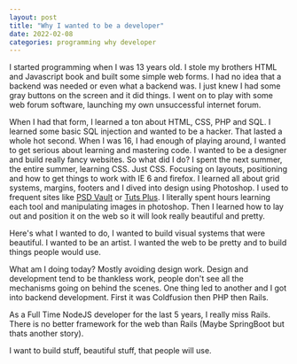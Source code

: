 ```yaml
---
layout: post
title: "Why I wanted to be a developer"
date: 2022-02-08
categories: programming why developer
--- 
```


I started programming when I was 13 years old. I stole my brothers HTML and Javascript book and built some simple web forms. I had no idea that a backend was needed or even what a backend was. I just knew I had some gray buttons on the screen and it did things. I went on to play with some web forum software, launching my own unsuccessful internet forum. 

When I had that form, I learned a ton about HTML, CSS, PHP and SQL. I learned some basic SQL injection and wanted to be a hacker. That lasted a whole hot second. When I was 16, I had enough of playing around, I wanted to get serious about learning and mastering code. I wanted to be a designer and build really fancy websites. So what did I do? I spent the next summer, the entire summer, learning CSS. Just CSS. Focusing on layouts, positioning and how to get things to work with IE 6 and firefox. I learned all about grid systems, margins, footers and I dived into design using Photoshop. I used to frequent sites like <a href="https://www.psdvault.com/" target="_blank">PSD Vault</a> or <a href="https://design.tutsplus.com/" target="_blank">Tuts Plus</a>. I literally spent hours learning each tool and manipulating images in photoshop. Then I learned how to lay out and position it on the web so it will look really beautiful and pretty. 

Here's what I wanted to do, I wanted to build visual systems that were beautiful. I wanted to be an artist. I wanted the web to be pretty and to build things people would use. 

What am I doing today? Mostly avoiding design work. Design and development tend to be thankless work, people don't see all the mechanisms going on behind the scenes. One thing led to another and I got into backend development. First it was Coldfusion then PHP then Rails. 

As a Full Time NodeJS developer for the last 5 years, I really miss Rails. There is no better framework for the web than Rails (Maybe SpringBoot but thats another story). 

I want to build stuff, beautiful stuff, that people will use. 
